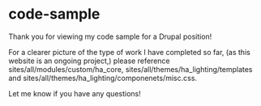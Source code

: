 # code-sample

Thank you for viewing my code sample for a Drupal position! 

For a clearer picture of the type of work I have completed so far, (as this website is an ongoing project,) please reference sites/all/modules/custom/ha_core, sites/all/themes/ha_lighting/templates and sites/all/themes/ha_lighting/componenets/misc.css. 

Let me know if you have any questions!
